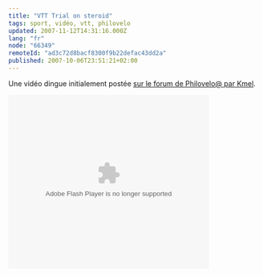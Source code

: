 ```yaml
---
title: "VTT Trial on steroid"
tags: sport, vidéo, vtt, philovelo
updated: 2007-11-12T14:31:16.000Z
lang: "fr"
node: "66349"
remoteId: "ad3c72d8bacf8300f9b22defac43dd2a"
published: 2007-10-06T23:51:21+02:00
---
```

 
Une vidéo dingue initialement postée [sur le forum de Philovelo@ par Kmel](http://philovelo.free.fr/forum/read.php?6,151#msg-749).

 
<div class="video">
	<object width="400" height="345" type="application/x-shockwave-flash" data="http://www.metacafe.com/fplayer/839240/earthed_3.swf">
		<param name="movie" value="http://www.metacafe.com/fplayer/839240/earthed_3.swf"></param>
		<param name="allowfullscreen" value="true"></param>
	</object>
</div>

